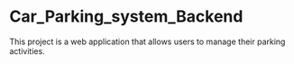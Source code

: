 # Car_Parking_system_Backend
This project is a web application that allows users to manage their parking activities.
